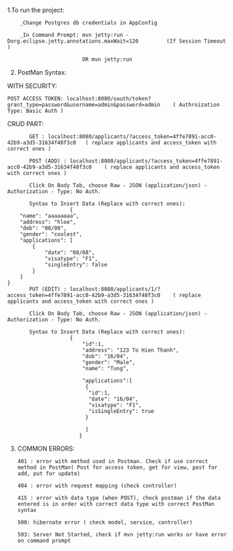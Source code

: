 1.To run the project: 


        _Change Postgres db credentials in AppConfig

        _In Command Prompt: mvn jetty:run -Dorg.eclipse.jetty.annotations.maxWait=120         (If Session Timeout ) 
        
                            OR mvn jetty:run  
                       
                      

2. PostMan Syntax:

WITH SECURITY:

    POST ACCESS TOKEN: localhost:8080/oauth/token?grant_type=password&username=admin&password=admin    ( Authroization Type: Basic Auth )

  CRUD PART:

           GET : localhost:8080/applicants/?access_token=4ffe7891-acc0-42b9-a3d5-31634f48f3c0   ( replace applicants and access_token with correct ones )

           POST (ADD) : localhost:8080/applicants/?access_token=4ffe7891-acc0-42b9-a3d5-31634f48f3c0    ( replace applicants and access_token with correct ones )
           
           Click On Body Tab, choose Raw - JSON (application/json) - Authorization - Type: No Auth. 
           
           Syntax to Insert Data (Replace with correct ones):
                        {
        "name": "aaaaaaaa",
        "address": "hloe",
        "dob": "08/08",
        "gender": "coolest",
        "applications": [
            {
                "date": "08/08",
                "visatype": "F1",
                "singleEntry": false
            }
        ]
    }
           PUT (EDIT) : localhost:8080/applicants/1/?access_token=4ffe7891-acc0-42b9-a3d5-31634f48f3c0    ( replace applicants and access_token with correct ones )
           
           Click On Body Tab, choose Raw - JSON (application/json) - Authorization - Type: No Auth. 
           
           Syntax to Insert Data (Replace with correct ones):
                        {
                            "id":1,
                            "address": "123 To Hien Thanh",
                            "dob": "16/04",
                            "gender": "Male",
                            "name": "Tung",

                            "applications":[
                             {
                              "id":1,
                              "date": "16/04",
                              "visatype": "F1",
                              "isSingleEntry": true
                             }

                             ]
                           }
           
           
3. COMMON ERRORS:

       401 : error with method used in Postman. Check if use correct method in PostMan( Post for access token, get for view, post for add, put for update)
       
       404 : error with request mapping (check controller)

       415 : error with data type (when POST), check postman if the data entered is in order with correct data type with correct PostMan syntax

       500: hibernate error ( check model, service, controller)

       503: Server Not Started, check if mvn jetty:run works or have error on command prompt 



